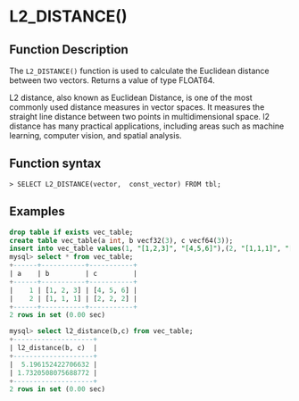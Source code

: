 # L2_DISTANCE()

## Function Description

The `L2_DISTANCE()` function is used to calculate the Euclidean distance between two vectors. Returns a value of type FLOAT64.

L2 distance, also known as Euclidean Distance, is one of the most commonly used distance measures in vector spaces. It measures the straight line distance between two points in multidimensional space. l2 distance has many practical applications, including areas such as machine learning, computer vision, and spatial analysis.

## Function syntax

```
> SELECT L2_DISTANCE(vector,  const_vector) FROM tbl;
```

## Examples

```sql
drop table if exists vec_table;
create table vec_table(a int, b vecf32(3), c vecf64(3));
insert into vec_table values(1, "[1,2,3]", "[4,5,6]"),(2, "[1,1,1]", "[2,2,2]");
mysql> select * from vec_table;
+------+-----------+-----------+
| a    | b         | c         |
+------+-----------+-----------+
|    1 | [1, 2, 3] | [4, 5, 6] |
|    2 | [1, 1, 1] | [2, 2, 2] |
+------+-----------+-----------+
2 rows in set (0.00 sec)

mysql> select l2_distance(b,c) from vec_table;
+--------------------+
| l2_distance(b, c)  |
+--------------------+
|  5.196152422706632 |
| 1.7320508075688772 |
+--------------------+
2 rows in set (0.00 sec)
```
